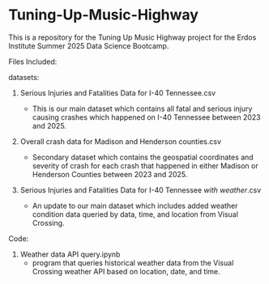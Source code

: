 # Tuning-Up-Music-Highway
This is a repository for the Tuning Up Music Highway project for the Erdos Institute Summer 2025 Data Science Bootcamp.

Files Included:

datasets:
  1. Serious Injuries and Fatalities Data for I-40 Tennessee.csv
     - This is our main dataset which contains all fatal and serious injury causing crashes which happened on I-40 Tennessee between 2023 and 2025.
     
  2. Overall crash data for Madison and Henderson counties.csv
     - Secondary dataset which contains the geospatial coordinates and severity of crash for each crash that happened in either Madison or Henderson Counties between 2023 and 2025.
  
  3. Serious Injuries and Fatalities Data for I-40 Tennessee *with weather*.csv
     - An update to our main dataset which includes added weather condition data queried by data, time, and location from Visual Crossing.

Code:
  1. Weather data API query.ipynb
     - program that queries historical weather data from the Visual Crossing weather API based on location, date, and time.
